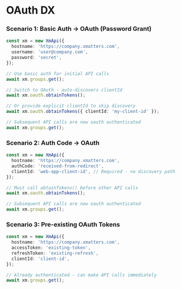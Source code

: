 # OAuth DX

### Scenario 1: Basic Auth → OAuth (Password Grant)

```typescript
const xm = new XmApi({
  hostname: 'https://company.xmatters.com',
  username: 'user@company.com',
  password: 'secret',
});

// Use basic auth for initial API calls
await xm.groups.get();

// Switch to OAuth - auto-discovers clientId
await xm.oauth.obtainTokens();

// Or provide explicit clientId to skip discovery
await xm.oauth.obtainTokens({ clientId: 'my-client-id' });

// Subsequent API calls are now oauth authenticated
await xm.groups.get();
```

### Scenario 2: Auth Code → OAuth

```typescript
const xm = new XmApi({
  hostname: 'https://company.xmatters.com',
  authCode: 'received-from-redirect',
  clientId: 'web-app-client-id', // Required - no discovery path
});

// Must call obtainTokens() before other API calls
await xm.oauth.obtainTokens();

// Subsequent API calls are now oauth authenticated
await xm.groups.get();
```

### Scenario 3: Pre-existing OAuth Tokens

```typescript
const xm = new XmApi({
  hostname: 'https://company.xmatters.com',
  accessToken: 'existing-token',
  refreshToken: 'existing-refresh',
  clientId: 'client-id',
});

// Already authenticated - can make API calls immediately
await xm.groups.get();
```
